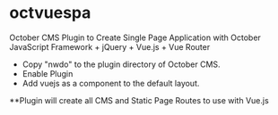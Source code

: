# octvuespa
October CMS Plugin to Create Single Page Application with October JavaScript Framework + jQuery + Vue.js + Vue Router

<ul>
  <li>Copy "nwdo" to the plugin directory of October CMS.</li>
  <li>Enable Plugin</li>
  <li>Add vuejs as a component to the default layout.</li>
 </ul>


**Plugin will create all CMS and Static Page Routes to use with Vue.js
